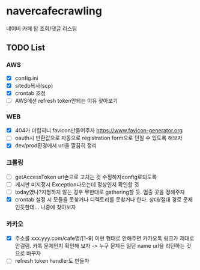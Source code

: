 # navercafecrawling

네이버 카페 탑 조회/댓글 리스팅

## TODO List
### AWS
- [x] config.ini
- [x] sitedb복사(scp)
- [x] crontab 조정
- [ ] AWS에선 refresh token안되는 이유 찾아보기

### WEB
- [x] 404가 더럽히니 favicon만들어주자 https://www.favicon-generator.org
- [ ] oauth시 반환값으로 자동으로 registration form으로 던질 수 있도록 해보자
- [x] dev/prod환경에서 url을 깔끔히 정리

### 크롤링
- [ ] getAccessToken url손으로 고치는 것 수정하자config로되도록
- [ ] 게시판 미지정시 Exception나오는데 정상인지 확인할 것
- [ ] today였나?지정하지 않는 경우 무한대로 gathering할 듯. 멈출 곳을 정해주자
- [x] crontab 설정 시 모듈을 못찾거나 디렉토리를 못찾거나 한다. 상대/절대 경로 문제인듯한데... 나중에 찾아보자

### 카카오

- [x] 주소를 xxx.yyy.com/cafe명/[1-9] 이런 형태로 안해주면 카카오톡 링크가 제대로 안걸림. 카톡 문제인지 확인해 보자 -> 누구 문제든 일단 name url을 리턴하는 것으로 바꾸자
- [ ] refresh token handler도 만들자
